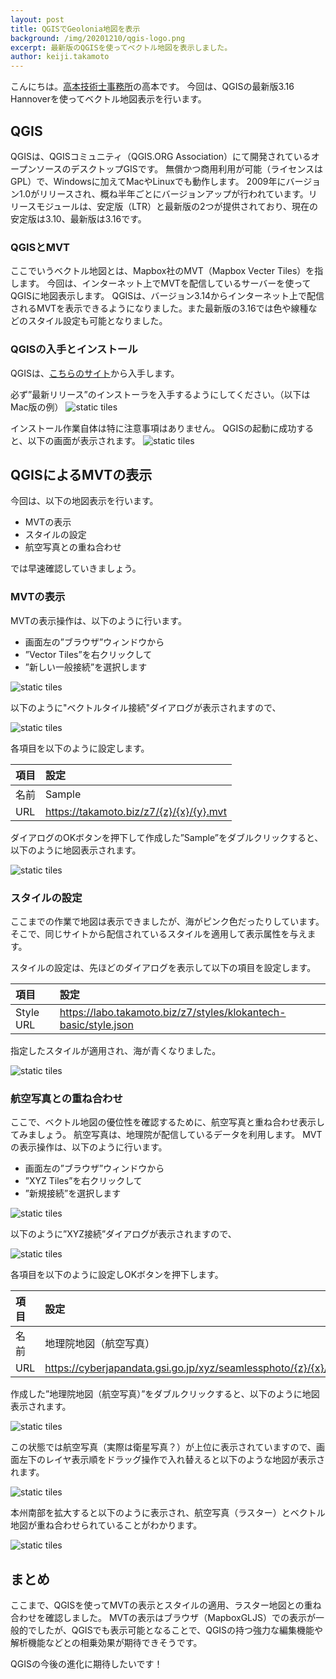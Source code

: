 ```yaml
---
layout: post
title: QGISでGeolonia地図を表示
background: /img/20201210/qgis-logo.png
excerpt: 最新版のQGISを使ってベクトル地図を表示しました。
author: keiji.takamoto
---
```


こんにちは。[高本技術士事務所](https://takamoto.biz)の高本です。
今回は、QGISの最新版3.16 Hannoverを使ってベクトル地図表示を行います。

## QGIS

QGISは、QGISコミュニティ（QGIS.ORG Association）にて開発されているオープンソースのデスクトップGISです。
無償かつ商用利用が可能（ライセンスはGPL）で、Windowsに加えてMacやLinuxでも動作します。
2009年にバージョン1.0がリリースされ、概ね半年ごとにバージョンアップが行われています。リリースモジュールは、安定版（LTR）と最新版の2つが提供されており、現在の安定版は3.10、最新版は3.16です。

### QGISとMVT

ここでいうベクトル地図とは、Mapbox社のMVT（Mapbox Vecter Tiles）を指します。
今回は、インターネット上でMVTを配信しているサーバーを使ってQGISに地図表示します。
QGISは、バージョン3.14からインターネット上で配信されるMVTを表示できるようになりました。また最新版の3.16では色や線種などのスタイル設定も可能となりました。

### QGISの入手とインストール

QGISは、[こちらのサイト](https://qgis.org/ja/site/forusers/download.html)から入手します。  

必ず”最新リリース”のインストーラを入手するようにしてください。（以下はMac版の例）
![static tiles](/img/20201210/QGIS-Download.png)

インストール作業自体は特に注意事項はありません。
QGISの起動に成功すると、以下の画面が表示されます。
![static tiles](/img/20201210/QGIS.png)

## QGISによるMVTの表示

今回は、以下の地図表示を行います。

- MVTの表示
- スタイルの設定
- 航空写真との重ね合わせ

では早速確認していきましょう。

### MVTの表示

MVTの表示操作は、以下のように行います。
- 画面左の”ブラウザ”ウィンドウから
- ”Vector Tiles”を右クリックして
- ”新しい一般接続”を選択します

![static tiles](/img/20201210/add-setting.png)

以下のように"ベクトルタイル接続"ダイアログが表示されますので、

![static tiles](/img/20201210/dialog-mvt.png)

各項目を以下のように設定します。  

| 項目 | 設定 |
| :---- | :-------------------------------------- |
| 名前  | Sample |
| URL  | https://takamoto.biz/z7/{z}/{x}/{y}.mvt |

ダイアログのOKボタンを押下して作成した”Sample”をダブルクリックすると、以下のように地図表示されます。

![static tiles](/img/20201210/mvt-map.png)

### スタイルの設定

ここまでの作業で地図は表示できましたが、海がピンク色だったりしています。
そこで、同じサイトから配信されているスタイルを適用して表示属性を与えます。

スタイルの設定は、先ほどのダイアログを表示して以下の項目を設定します。  

| 項目 | 設定 |
| :-------- | :-------------------------------------------------------------- |
| Style URL | https://labo.takamoto.biz/z7/styles/klokantech-basic/style.json |

指定したスタイルが適用され、海が青くなりました。

![static tiles](/img/20201210/style-mvt.png)

### 航空写真との重ね合わせ

ここで、ベクトル地図の優位性を確認するために、航空写真と重ね合わせ表示してみましょう。
航空写真は、地理院が配信しているデータを利用します。
MVTの表示操作は、以下のように行います。
- 画面左の”ブラウザ”ウィンドウから
- ”XYZ Tiles”を右クリックして
- ”新規接続”を選択します

![static tiles](/img/20201210/xyz-setting.png)

以下のように”XYZ接続”ダイアログが表示されますので、

![static tiles](/img/20201210/xyz-dialog.png)

各項目を以下のように設定しOKボタンを押下します。  

| 項目 | 設定 |
| :---- | :----------------------------------------------------------------- |
| 名前  | 地理院地図（航空写真） |
| URL  | https://cyberjapandata.gsi.go.jp/xyz/seamlessphoto/{z}/{x}/{y}.jpg |

作成した”地理院地図（航空写真）”をダブルクリックすると、以下のように地図表示されます。

![static tiles](/img/20201210/aero-photo.png)

この状態では航空写真（実際は衛星写真？）が上位に表示されていますので、画面左下のレイヤ表示順をドラッグ操作で入れ替えると以下のような地図が表示されます。

![static tiles](/img/20201210/layer-change.png)

本州南部を拡大すると以下のように表示され、航空写真（ラスター）とベクトル地図が重ね合わせられていることがわかります。

![static tiles](/img/20201210/kanto-map.png)

## まとめ

ここまで、QGISを使ってMVTの表示とスタイルの適用、ラスター地図との重ね合わせを確認しました。
MVTの表示はブラウザ（MapboxGLJS）での表示が一般的でしたが、QGISでも表示可能となることで、QGISの持つ強力な編集機能や解析機能などとの相乗効果が期待できそうです。

QGISの今後の進化に期待したいです！